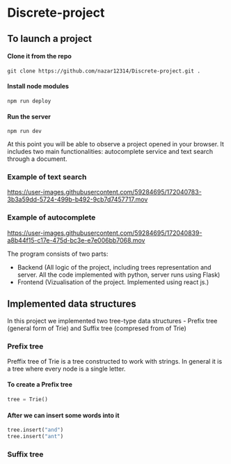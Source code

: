 # Discrete-project

## To launch a project

#### Clone it from the repo
```shell
git clone https://github.com/nazar12314/Discrete-project.git .
```
#### Install node modules
```shell
npm run deploy
```

#### Run the server
```shell
npm run dev
```

At this point you will be able to observe a project opened in your browser. It includes two main functionalities: autocomplete service and text search through a document.

### Example of text search

https://user-images.githubusercontent.com/59284695/172040783-3b3a59dd-5724-499b-b492-9cb7d7457717.mov

### Example of autocomplete

https://user-images.githubusercontent.com/59284695/172040839-a8b44f15-c17e-475d-bc3e-e7e006bb7068.mov

The program consists of two parts:
 - Backend (All logic of the project, including trees representation and server. All the code implemented with python, server runs using Flask)
 - Frontend (Vizualisation of the project. Implemented using react js.)

## Implemented data structures

In this project we implemented two tree-type data structures - Prefix tree (general form of Trie) and Suffix tree (compresed from of Trie)

### Prefix tree

Preffix tree of Trie is a tree constructed to work with strings. In general it is a tree where every node is a single letter.

#### To create a Prefix tree
```python
tree = Trie()
```
#### After we can insert some words into it
```python
tree.insert("and")
tree.insert("ant")
```
### Suffix tree
<Roma>
